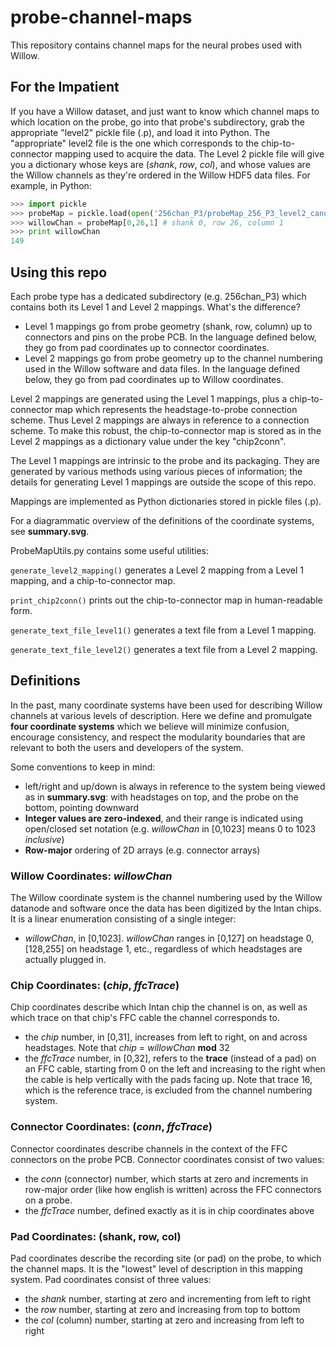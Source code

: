 # probe-channel-maps

This repository contains channel maps for the neural probes used with Willow.

## For the Impatient

If you have a Willow dataset, and just want to know which channel maps to which
location on the probe, go into that probe's subdirectory, grab the appropriate
"level2" pickle file (.p), and load it into Python. The "appropriate" level2
file is the one which corresponds to the chip-to-connector mapping used to
acquire the data. The Level 2 pickle file will give you a dictionary whose keys
are (*shank*, *row*, *col*), and whose values are the Willow channels as they're
ordered in the Willow HDF5 data files. For example, in Python:

```python
>>> import pickle
>>> probeMap = pickle.load(open('256chan_P3/probeMap_256_P3_level2_canonical.p', 'rb'))
>>> willowChan = probeMap[0,26,1] # shank 0, row 26, column 1
>>> print willowChan
149
```

## Using this repo

Each probe type has a dedicated subdirectory (e.g. 256chan_P3) which contains
both its Level 1 and Level 2 mappings. What's the difference?

* Level 1 mappings go from probe geometry (shank, row, column) up to connectors
    and pins on the probe PCB. In the language defined below, they go from pad
    coordinates up to connector coordinates.
* Level 2 mappings go from probe geometry up to the channel numbering used in the
    Willow software and data files. In the language defined below, they go from pad
    coordinates up to Willow coordinates.

Level 2 mappings are generated using the Level 1 mappings, plus a
chip-to-connector map which represents the headstage-to-probe connection scheme.
Thus Level 2 mappings are always in reference to a connection scheme. To make
this robust, the chip-to-connector map is stored as in the Level 2 mappings as
a dictionary value under the key "chip2conn".

The Level 1 mappings are intrinsic to the probe and its packaging. They are
generated by various methods using various pieces of information; the details
for generating Level 1 mappings are outside the scope of this repo.

Mappings are implemented as Python dictionaries stored in pickle files (.p).

For a diagrammatic overview of the definitions of the coordinate systems, see
**summary.svg**.

ProbeMapUtils.py contains some useful utilities:

`generate_level2_mapping()` generates a Level 2 mapping from a Level 1
mapping, and a chip-to-connector map.

`print_chip2conn()` prints out the chip-to-connector map in human-readable
form.

`generate_text_file_level1()` generates a text file from a Level 1 mapping.

`generate_text_file_level2()` generates a text file from a Level 2 mapping.

## Definitions

In the past, many coordinate systems have been used for describing Willow
channels at various levels of description. Here we define and promulgate
**four coordinate systems** which we believe will minimize confusion, encourage
consistency, and respect the modularity boundaries that are relevant to both the
users and developers of the system.

Some conventions to keep in mind:

* left/right and up/down is always in reference to the system being viewed
    as in **summary.svg**: with headstages on top, and the probe on the bottom,
    pointing downward
* **Integer values are zero-indexed**, and their range is indicated using open/closed
    set notation (e.g. *willowChan* in [0,1023] means 0 to 1023 *inclusive*)
* **Row-major** ordering of 2D arrays (e.g. connector arrays)

### Willow Coordinates: *willowChan*

The Willow coordinate system is the channel numbering used by the Willow
datanode and software once the data has been digitized by the Intan chips.
It is a linear enumeration consisting of a single integer:

* *willowChan*, in [0,1023]. *willowChan* ranges in [0,127] on headstage 0,
    [128,255] on headstage 1, etc., regardless of which headstages are actually
    plugged in.

### Chip Coordinates: (*chip*, *ffcTrace*)

Chip coordinates describe which Intan chip the channel is on, as well as which
trace on that chip's FFC cable the channel corresponds to.

* the *chip* number, in [0,31], increases from left to right, on and across
    headstages. Note that *chip* = *willowChan* **mod** 32
* the *ffcTrace* number, in [0,32], refers to the **trace** (instead of a pad)
    on an FFC cable, starting from 0 on the left and increasing to the right
    when the cable is help vertically with the pads facing up. Note that trace
    16, which is the reference trace, is excluded from the channel numbering
    system.

### Connector Coordinates: (*conn*, *ffcTrace*)

Connector coordinates describe channels in the context of the FFC connectors on
the probe PCB. Connector coordinates consist of two values:

* the *conn* (connector) number, which starts at zero and increments in
    row-major order (like how english is written) across the FFC connectors on
    a probe.
* the *ffcTrace* number, defined exactly as it is in chip coordinates above

### Pad Coordinates: (shank, row, col)

Pad coordinates describe the recording site (or pad) on the probe, to which the
channel maps. It is the "lowest" level of description in this mapping system.
Pad coordinates consist of three values:

* the *shank* number, starting at zero and incrementing from left to right
* the *row* number, starting at zero and increasing from top to bottom
* the *col* (column) number, starting at zero and increasing from left to right
